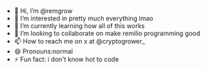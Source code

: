 - 👋 Hi, I’m @remgrow
- 👀 I’m interested in pretty much everything lmao
- 🌱 I’m currently learning how all of this works 
- 💞️ I’m looking to collaborate on make remilio programming good
- 📫 How to reach me on x at @cryptogrower_
- 😄 Pronouns:normal 
- ⚡ Fun fact: i don't know hot to code

<!---
remgrow/remgrow is a ✨ special ✨ repository because its `README.md` (this file) appears on your GitHub profile.
You can click the Preview link to take a look at your changes.
--->

